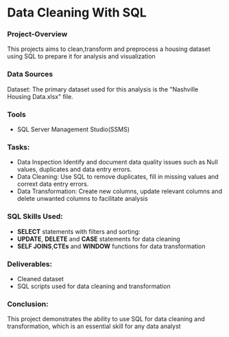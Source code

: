 # Data Cleaning With SQL
### Project-Overview
This projects aims to clean,transform and preprocess a housing dataset using SQL to prepare it for analysis and visualization
### Data Sources
Dataset: The primary dataset used for this analysis is the "Nashville Housing Data.xlsx" file.
### Tools
- SQL Server Management Studio(SSMS)

### Tasks:
- Data Inspection
  Identify and document data quality issues such as Null values, duplicates and data entry errors.
- Data Cleaning:
  Use SQL to remove duplicates, fill in missing values and corrext data entry errors.
- Data Transformation:
  Create new columns, update relevant columns and delete unwanted columns to facilitate analysis

### SQL Skills Used:
  - **SELECT** statements with filters and sorting:
  - **UPDATE**, **DELETE**  and **CASE** statements for data cleaning
  - **SELF JOINS**,**CTEs**  and **WINDOW** functions for data transformation

### Deliverables:
- Cleaned dataset
- SQL scripts used for data cleaning and transformation

### Conclusion:
This project demonstrates the ability to use SQL for data cleaning and transformation, which is an essential skill for any data analyst


